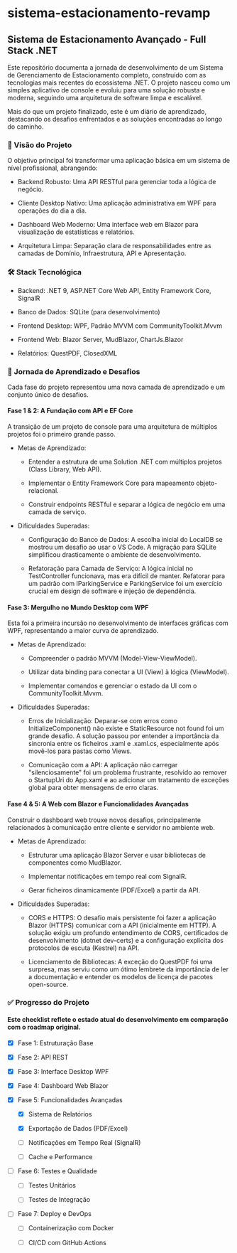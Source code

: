 # sistema-estacionamento-revamp
## Sistema de Estacionamento Avançado - Full Stack .NET
Este repositório documenta a jornada de desenvolvimento de um Sistema de Gerenciamento de Estacionamento completo, construído com as tecnologias mais recentes do ecossistema .NET. O projeto nasceu como um simples aplicativo de console e evoluiu para uma solução robusta e moderna, seguindo uma arquitetura de software limpa e escalável.

Mais do que um projeto finalizado, este é um diário de aprendizado, destacando os desafios enfrentados e as soluções encontradas ao longo do caminho.

### 🚀 Visão do Projeto
O objetivo principal foi transformar uma aplicação básica em um sistema de nível profissional, abrangendo:

- Backend Robusto: Uma API RESTful para gerenciar toda a lógica de negócio.

- Cliente Desktop Nativo: Uma aplicação administrativa em WPF para operações do dia a dia.

- Dashboard Web Moderno: Uma interface web em Blazor para visualização de estatísticas e relatórios.

- Arquitetura Limpa: Separação clara de responsabilidades entre as camadas de Domínio, Infraestrutura, API e Apresentação.

### 🛠️ Stack Tecnológica
- Backend: .NET 9, ASP.NET Core Web API, Entity Framework Core, SignalR

- Banco de Dados: SQLite (para desenvolvimento)

- Frontend Desktop: WPF, Padrão MVVM com CommunityToolkit.Mvvm

- Frontend Web: Blazor Server, MudBlazor, ChartJs.Blazor

- Relatórios: QuestPDF, ClosedXML

### 🌱 Jornada de Aprendizado e Desafios
Cada fase do projeto representou uma nova camada de aprendizado e um conjunto único de desafios.

#### Fase 1 & 2: A Fundação com API e EF Core
A transição de um projeto de console para uma arquitetura de múltiplos projetos foi o primeiro grande passo.

- Metas de Aprendizado:

  - Entender a estrutura de uma Solution .NET com múltiplos projetos (Class Library, Web API).

  - Implementar o Entity Framework Core para mapeamento objeto-relacional.

  - Construir endpoints RESTful e separar a lógica de negócio em uma camada de serviço.

- Dificuldades Superadas:

  - Configuração do Banco de Dados: A escolha inicial do LocalDB se mostrou um desafio ao usar o VS Code. A migração para SQLite simplificou drasticamente o ambiente de desenvolvimento.

  - Refatoração para Camada de Serviço: A lógica inicial no TestController funcionava, mas era difícil de manter. Refatorar para um padrão com IParkingService e ParkingService foi um exercício crucial em design de software e injeção de dependência.

#### Fase 3: Mergulho no Mundo Desktop com WPF
Esta foi a primeira incursão no desenvolvimento de interfaces gráficas com WPF, representando a maior curva de aprendizado.

- Metas de Aprendizado:

  - Compreender o padrão MVVM (Model-View-ViewModel).

  - Utilizar data binding para conectar a UI (View) à lógica (ViewModel).

  - Implementar comandos e gerenciar o estado da UI com o CommunityToolkit.Mvvm.

- Dificuldades Superadas:

  - Erros de Inicialização: Deparar-se com erros como InitializeComponent() não existe e StaticResource not found foi um grande desafio. A solução passou por entender a importância da sincronia entre os ficheiros .xaml e .xaml.cs, especialmente após movê-los para pastas como Views.

  - Comunicação com a API: A aplicação não carregar "silenciosamente" foi um problema frustrante, resolvido ao remover o StartupUri do App.xaml e ao adicionar um tratamento de exceções global para obter mensagens de erro claras.

#### Fase 4 & 5: A Web com Blazor e Funcionalidades Avançadas
Construir o dashboard web trouxe novos desafios, principalmente relacionados à comunicação entre cliente e servidor no ambiente web.

- Metas de Aprendizado:

  - Estruturar uma aplicação Blazor Server e usar bibliotecas de componentes como MudBlazor.

  - Implementar notificações em tempo real com SignalR.

  - Gerar ficheiros dinamicamente (PDF/Excel) a partir da API.

- Dificuldades Superadas:

  - CORS e HTTPS: O desafio mais persistente foi fazer a aplicação Blazor (HTTPS) comunicar com a API (inicialmente em HTTP). A solução exigiu um profundo entendimento de CORS, certificados de desenvolvimento (dotnet dev-certs) e a configuração explícita dos protocolos de escuta (Kestrel) na API.

  - Licenciamento de Bibliotecas: A exceção do QuestPDF foi uma surpresa, mas serviu como um ótimo lembrete da importância de ler a documentação e entender os modelos de licença de pacotes open-source.

### ✅ Progresso do Projeto
#### Este checklist reflete o estado atual do desenvolvimento em comparação com o roadmap original.

- [x] Fase 1: Estruturação Base

- [x] Fase 2: API REST

- [x] Fase 3: Interface Desktop WPF

- [x] Fase 4: Dashboard Web Blazor

- [x] Fase 5: Funcionalidades Avançadas

  - [x] Sistema de Relatórios

  - [x] Exportação de Dados (PDF/Excel)

  - [ ] Notificações em Tempo Real (SignalR)

  - [ ] Cache e Performance

- [ ] Fase 6: Testes e Qualidade

  - [ ] Testes Unitários

  - [ ] Testes de Integração

- [ ] Fase 7: Deploy e DevOps

  - [ ] Containerização com Docker

  - [ ] CI/CD com GitHub Actions
